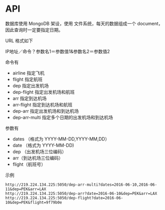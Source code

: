 # API

数据库使用 MongoDB 架设，使用 文件系统，每天的数据组成一个 document，因此查询时一定要指定日期。

URL 格式如下

IP地址／命令？参数名1＝参数值1&参数名2＝参数值2

命令有

- airline 指定飞机
- flight 指定航班
- dep 指定出发机场
- dep-flight 指定出发机场和航班
- arr 指定到达机场
- arr-flight 指定到达机场和航班
- dep-arr 指定出发机场和到达机场
- dep-arr-multi 指定多个日期的出发机场和到达机场

参数有

- dates （格式为 YYYY-MM-DD,YYYY-MM,DD）
- date （格式为 YYYY-MM-DD)
- dep （出发机场三位编码）
- arr（到达机场三位编码）
- flight（航班号）

示例

```
http://219.224.134.225:5050/dep-arr-multi?dates=2016-06-10,2016-06-11&dep=PEK&arr=LAX
http://219.224.134.225:5050/dep-arr?date=2016-06-10&dep=PEK&arr=LAX
http://219.224.134.225:5050/dep-flight?date=2016-06-10&dep=PEK&flight=9f79b0e
```

